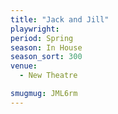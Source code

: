 ```yaml
---
title: "Jack and Jill"
playwright:
period: Spring
season: In House
season_sort: 300
venue:
  - New Theatre

smugmug: JML6rm
---
```

